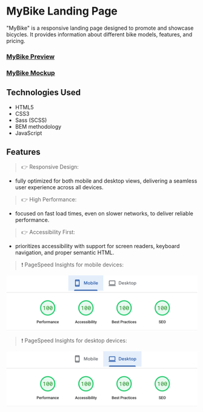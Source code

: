 # MyBike Landing Page

"MyBike" is a responsive landing page designed to promote and showcase bicycles. It provides information about different bike models, features, and pricing.

### [MyBike Preview](https://my-bike-web.pages.dev/)

### [MyBike Mockup](https://www.figma.com/file/NZQAIydtHo5QkINyGLHNcq/BIKE-New-Version?node-id=0%3A1)

## Technologies Used

-   HTML5
-   CSS3
-   Sass (SCSS)
-   BEM methodology
-   JavaScript

## Features

> 👉 Responsive Design:

-   fully optimized for both mobile and desktop views, delivering a seamless user experience across all devices.

> 👉 High Performance:

-   focused on fast load times, even on slower networks, to deliver reliable performance.

> 👉 Accessibility First:

-   prioritizes accessibility with support for screen readers, keyboard navigation, and proper semantic HTML.

> ❗ PageSpeed ​​​​Insights for mobile devices:

![REPORT](/readme-report/page-speed-mob.png)

> ❗ PageSpeed ​​​​Insights for desktop devices:

![REPORT](/readme-report/page-speed-desk.png)
